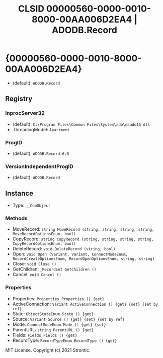 ﻿---
title: "CLSID 00000560-0000-0010-8000-00AA006D2EA4 | ADODB.Record"
excerpt: What is COM-Object CLSID 00000560-0000-0010-8000-00AA006D2EA4?
---

# {00000560-0000-0010-8000-00AA006D2EA4}

* (default): `ADODB.Record`

## Registry


### InprocServer32

* (default): `C:\Program Files\Common Files\System\ado\msado15.dll`
* ThreadingModel: `Apartment`

### ProgID

* (default): `ADODB.Record.6.0`

### VersionIndependentProgID

* (default): `ADODB.Record`

## Instance

* Type: `__ComObject`

### Methods

* MoveRecord: `string MoveRecord (string, string, string, string, MoveRecordOptionsEnum, bool)`
* CopyRecord: `string CopyRecord (string, string, string, string, CopyRecordOptionsEnum, bool)`
* DeleteRecord: `void DeleteRecord (string, bool)`
* Open: `void Open (Variant, Variant, ConnectModeEnum, RecordCreateOptionsEnum, RecordOpenOptionsEnum, string, string)`
* Close: `void Close ()`
* GetChildren: `_Recordset GetChildren ()`
* Cancel: `void Cancel ()`

### Properties

* Properties: `Properties Properties () {get} `
* ActiveConnection: `Variant ActiveConnection () {get} {set} {set by ref}`
* State: `ObjectStateEnum State () {get} `
* Source: `Variant Source () {get} {set} {set by ref}`
* Mode: `ConnectModeEnum Mode () {get} {set} `
* ParentURL: `string ParentURL () {get} `
* Fields: `Fields Fields () {get} `
* RecordType: `RecordTypeEnum RecordType () {get} `

MIT License. Copyright (c) 2021 Strontic.


